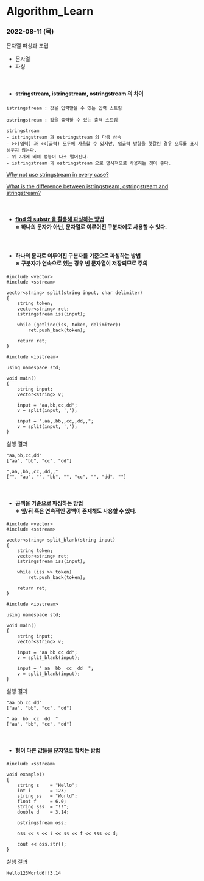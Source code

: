 # Algorithm_Learn
### 2022-08-11 (목)
문자열 파싱과 조립
- 문자열
- 파싱

<br>

- #### stringstream, istringstream, ostringstream 의 차이
```
istringstream : 값을 입력받을 수 있는 입력 스트림

ostringstream : 값을 출력할 수 있는 출력 스트림

stringstream
- istringstream 과 ostringstream 의 다중 상속
- >>(입력) 과 <<(출력) 모두에 사용할 수 있지만, 입출력 방향을 헷갈린 경우 오류를 표시해주지 않는다.
- 위 2개에 비해 성능이 다소 떨어진다.
- istringstream 과 ostringstream 으로 명시적으로 사용하는 것이 좋다.

```
[Why not use stringstream in every case?](https://stackoverflow.com/questions/3292107/whats-the-difference-between-istringstream-ostringstream-and-stringstream-w#answer-3292157)

[What is the difference between istringstream, ostringstream and stringstream?](https://www.reddit.com/r/cpp_questions/comments/jq6pum/what_is_the_difference_between_istringstream/)

<br>

- #### [find 와 substr 을 활용해 파싱하는 방법](https://github.com/icarusw-code/AlgoStudy_Mtvs/blob/sj/%EA%B0%9C%EB%85%90%EC%A0%95%EB%A6%AC/%EB%AC%B8%EC%9E%90%EC%97%B4.md#split)<br>※ 하나의 문자가 아닌, 문자열로 이루어진 구분자에도 사용할 수 있다.

<br>

- #### 하나의 문자로 이루어진 구분자를 기준으로 파싱하는 방법<br>※ 구분자가 연속으로 있는 경우 빈 문자열이 저장되므로 주의
```
#include <vector>
#include <sstream>

vector<string> split(string input, char delimiter)
{
	string token;
	vector<string> ret;
	istringstream iss(input);
	
	while (getline(iss, token, delimiter))
		ret.push_back(token);

	return ret;
}
```

```
#include <iostream>

using namespace std;

void main()
{
	string input;
	vector<string> v;
	
	input = "aa,bb,cc,dd";
	v = split(input, ',');

	input = ",aa,,bb,,cc,,dd,,";
	v = split(input, ',');
}
```

실행 결과
```
"aa,bb,cc,dd"
["aa", "bb", "cc", "dd"]

",aa,,bb,,cc,,dd,,"
["", "aa", "", "bb", "", "cc", "", "dd", ""]
```

<br>

- #### 공백을 기준으로 파싱하는 방법<br>※ 앞/뒤 혹은 연속적인 공백이 존재해도 사용할 수 있다.
```
#include <vector>
#include <sstream>

vector<string> split_blank(string input)
{
	string token;
	vector<string> ret;
	istringstream iss(input);
	
	while (iss >> token)
		ret.push_back(token);

	return ret;
}
```

```
#include <iostream>

using namespace std;

void main()
{
	string input;
	vector<string> v;
	
	input = "aa bb cc dd";
	v = split_blank(input);

	input = " aa  bb  cc  dd  ";
	v = split_blank(input);
}
```

실행 결과
```
"aa bb cc dd"
["aa", "bb", "cc", "dd"]

" aa  bb  cc  dd  "
["aa", "bb", "cc", "dd"]
```

<br>

- #### 형이 다른 값들을 문자열로 합치는 방법
```
#include <sstream>

void example()
{
	string s	= "Hello";
	int i		= 123;
	string ss	= "World";
	float f		= 6.0;
	string sss	= "!!";
	double d	= 3.14;

	ostringstream oss;

	oss << s << i << ss << f << sss << d;

	cout << oss.str();
}
```

실행 결과
```
Hello123World6!!3.14
```
